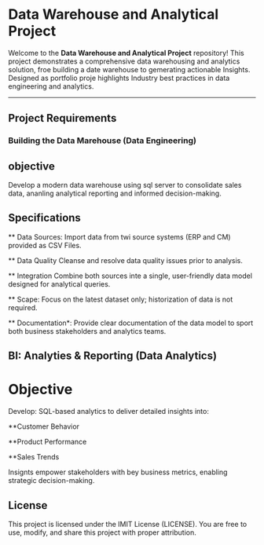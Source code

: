 # Data Warehouse and Analytical Project

Welcome  to the **Data Warehouse and Analytical Project** repository!
This project demonstrates a comprehensive data warehousing and analytics solution, froe building a date warehouse to gemerating actionable Insights. Designed as portfolio proje highlights Industry best practices in data engineering and analytics.

----

## Project Requirements
### Building the Data Marehouse (Data Engineering)

## objective
Develop a modern data warehouse using sql server to consolidate sales data, ananling analytical reporting and informed decision-making.

## Specifications
 ** Data Sources: Import data from twi source systems (ERP and CM) provided as CSV Files.
 
 ** Data Quality Cleanse and resolve data quality issues prior to analysis.
 
 ** Integration Combine both sources inte a single, user-friendly data model designed for analytical queries.
 
 ** Scape: Focus on the latest dataset only; historization of data is not required.
 
 ** Documentation*: Provide clear documentation of the data model to sport both business stakeholders and analytics teams.

## BI: Analyties & Reporting (Data Analytics)
# Objective
 Develop: SQL-based analytics to deliver detailed insights into:
 
**Customer Behavior

**Product Performance

**Sales Trends

Insignts empower stakeholders with bey business metrics, enabling strategic decision-making.
## License
This project is licensed under the IMIT License (LICENSE). You are free to use, modify, and share this project with proper attribution.

 


